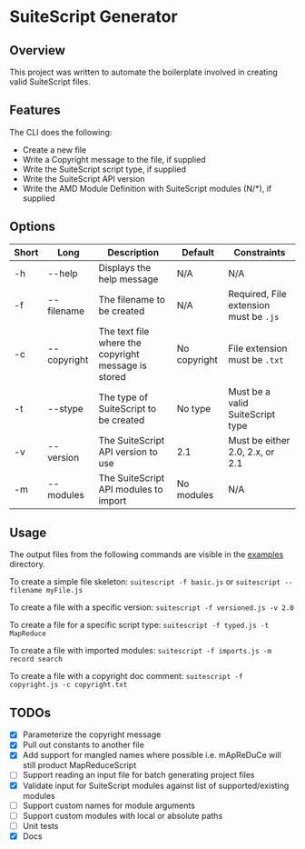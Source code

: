 # SuiteScript Generator

## Overview
This project was written to automate the boilerplate involved in creating valid SuiteScript files.

## Features
The CLI does the following:
- Create a new file
- Write a Copyright message to the file, if supplied
- Write the SuiteScript script type, if supplied
- Write the SuiteScript API version
- Write the AMD Module Definition with SuiteScript modules (N/*), if supplied

## Options
| Short | Long | Description | Default | Constraints |
| ----- | ---- | ----------- | ------- | ----------- |
|  -h   | --help | Displays the help message | N/A | N/A |
|  -f   | --filename | The filename to be created | N/A | Required, File extension must be `.js` |
|  -c   | --copyright | The text file where the copyright message is stored | No copyright | File extension must be `.txt` |
|  -t   | --stype | The type of SuiteScript to be created | No type | Must be a valid SuiteScript type |
|  -v   | --version | The SuiteScript API version to use | 2.1 | Must be either 2.0, 2.x, or 2.1 |
|  -m   | --modules | The SuiteScript API modules to import | No modules | N/A |

## Usage
The output files from the following commands are visible in the [examples](examples) directory.

To create a simple file skeleton:
`suitescript -f basic.js` or `suitescript --filename myFile.js`

To create a file with a specific version:
`suitescript -f versioned.js -v 2.0`

To create a file for a specific script type:
`suitescript -f typed.js -t MapReduce`

To create a file with imported modules:
`suitescript -f imports.js -m record search`

To create a file with a copyright doc comment:
`suitescript -f copyright.js -c copyright.txt`

## TODOs
- [X] Parameterize the copyright message
- [X] Pull out constants to another file
- [X] Add support for mangled names where possible i.e. mApReDuCe will still product MapReduceScript
- [ ] Support reading an input file for batch generating project files
- [X] Validate input for SuiteScript modules against list of supported/existing modules
- [ ] Support custom names for module arguments
- [ ] Support custom modules with local or absolute paths
- [ ] Unit tests
- [X] Docs
